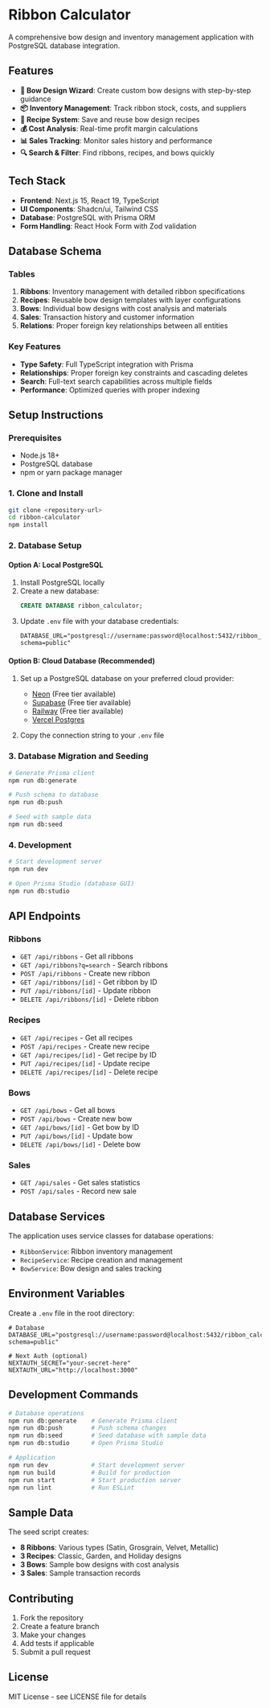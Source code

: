 # Ribbon Calculator

A comprehensive bow design and inventory management application with PostgreSQL database integration.

## Features

- **🎀 Bow Design Wizard**: Create custom bow designs with step-by-step guidance
- **📦 Inventory Management**: Track ribbon stock, costs, and suppliers
- **📝 Recipe System**: Save and reuse bow design recipes
- **💰 Cost Analysis**: Real-time profit margin calculations
- **📊 Sales Tracking**: Monitor sales history and performance
- **🔍 Search & Filter**: Find ribbons, recipes, and bows quickly

## Tech Stack

- **Frontend**: Next.js 15, React 19, TypeScript
- **UI Components**: Shadcn/ui, Tailwind CSS
- **Database**: PostgreSQL with Prisma ORM
- **Form Handling**: React Hook Form with Zod validation

## Database Schema

### Tables

1. **Ribbons**: Inventory management with detailed ribbon specifications
2. **Recipes**: Reusable bow design templates with layer configurations
3. **Bows**: Individual bow designs with cost analysis and materials
4. **Sales**: Transaction history and customer information
5. **Relations**: Proper foreign key relationships between all entities

### Key Features

- **Type Safety**: Full TypeScript integration with Prisma
- **Relationships**: Proper foreign key constraints and cascading deletes
- **Search**: Full-text search capabilities across multiple fields
- **Performance**: Optimized queries with proper indexing

## Setup Instructions

### Prerequisites

- Node.js 18+ 
- PostgreSQL database
- npm or yarn package manager

### 1. Clone and Install

```bash
git clone <repository-url>
cd ribbon-calculator
npm install
```

### 2. Database Setup

#### Option A: Local PostgreSQL

1. Install PostgreSQL locally
2. Create a new database:
   ```sql
   CREATE DATABASE ribbon_calculator;
   ```
3. Update `.env` file with your database credentials:
   ```env
   DATABASE_URL="postgresql://username:password@localhost:5432/ribbon_calculator?schema=public"
   ```

#### Option B: Cloud Database (Recommended)

1. Set up a PostgreSQL database on your preferred cloud provider:
   - [Neon](https://neon.tech) (Free tier available)
   - [Supabase](https://supabase.com) (Free tier available)
   - [Railway](https://railway.app) (Free tier available)
   - [Vercel Postgres](https://vercel.com/docs/storage/vercel-postgres)

2. Copy the connection string to your `.env` file

### 3. Database Migration and Seeding

```bash
# Generate Prisma client
npm run db:generate

# Push schema to database
npm run db:push

# Seed with sample data
npm run db:seed
```

### 4. Development

```bash
# Start development server
npm run dev

# Open Prisma Studio (database GUI)
npm run db:studio
```

## API Endpoints

### Ribbons
- `GET /api/ribbons` - Get all ribbons
- `GET /api/ribbons?q=search` - Search ribbons
- `POST /api/ribbons` - Create new ribbon
- `GET /api/ribbons/[id]` - Get ribbon by ID
- `PUT /api/ribbons/[id]` - Update ribbon
- `DELETE /api/ribbons/[id]` - Delete ribbon

### Recipes
- `GET /api/recipes` - Get all recipes
- `POST /api/recipes` - Create new recipe
- `GET /api/recipes/[id]` - Get recipe by ID
- `PUT /api/recipes/[id]` - Update recipe
- `DELETE /api/recipes/[id]` - Delete recipe

### Bows
- `GET /api/bows` - Get all bows
- `POST /api/bows` - Create new bow
- `GET /api/bows/[id]` - Get bow by ID
- `PUT /api/bows/[id]` - Update bow
- `DELETE /api/bows/[id]` - Delete bow

### Sales
- `GET /api/sales` - Get sales statistics
- `POST /api/sales` - Record new sale

## Database Services

The application uses service classes for database operations:

- `RibbonService`: Ribbon inventory management
- `RecipeService`: Recipe creation and management
- `BowService`: Bow design and sales tracking

## Environment Variables

Create a `.env` file in the root directory:

```env
# Database
DATABASE_URL="postgresql://username:password@localhost:5432/ribbon_calculator?schema=public"

# Next Auth (optional)
NEXTAUTH_SECRET="your-secret-here"
NEXTAUTH_URL="http://localhost:3000"
```

## Development Commands

```bash
# Database operations
npm run db:generate    # Generate Prisma client
npm run db:push        # Push schema changes
npm run db:seed        # Seed database with sample data
npm run db:studio      # Open Prisma Studio

# Application
npm run dev            # Start development server
npm run build          # Build for production
npm run start          # Start production server
npm run lint           # Run ESLint
```

## Sample Data

The seed script creates:

- **8 Ribbons**: Various types (Satin, Grosgrain, Velvet, Metallic)
- **3 Recipes**: Classic, Garden, and Holiday designs
- **3 Bows**: Sample bow designs with cost analysis
- **3 Sales**: Sample transaction records

## Contributing

1. Fork the repository
2. Create a feature branch
3. Make your changes
4. Add tests if applicable
5. Submit a pull request

## License

MIT License - see LICENSE file for details 